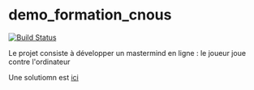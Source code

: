 demo_formation_cnous
====================

[![Build Status](https://travis-ci.org/rjacquelin/demo_formation_cnous.png)](https://travis-ci.org/rjacquelin/demo_formation_cnous)

Le projet consiste à développer un mastermind en ligne : le joueur joue contre l'ordinateur

Une solutiomn est [ici](https://github.com/vladtischenko/codebreaker)
